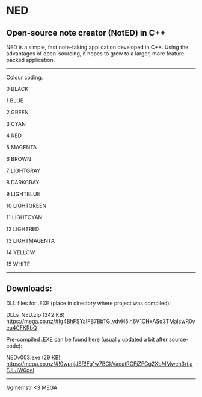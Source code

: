 NED
===

Open-source note creator (NotED) in C++
---
NED is a simple, fast note-taking application developed in C++. Using the advantages of open-sourcing, it hopes to grow to a larger, more feature-packed application.

---
Colour coding:

0   BLACK

1   BLUE

2   GREEN

3   CYAN

4   RED

5   MAGENTA

6   BROWN

7   LIGHTGRAY

8   DARKGRAY

9   LIGHTBLUE

10  LIGHTGREEN

11  LIGHTCYAN

12  LIGHTRED

13  LIGHTMAGENTA

14  YELLOW

15  WHITE


---
Downloads:
---
DLL files for .EXE (place in directory where project was compiled):

DLLs_NED.zip (342 KB)
https://mega.co.nz/#!g4BhFSYa!FB7BbTG_vdvH5ih6V1CHxASq3TMaIswR0veu4CFKRbQ

Pre-compiled .EXE can be found here (usually updated a bit after source-code):

NEDv003.exe (29 KB)
https://mega.co.nz/#!0wpnjJSR!Fg1w7BCkVaeatRCFjZFGg2XbMMwch3rtjaFJLJW0deI

---
//gmemstr <3 MEGA
